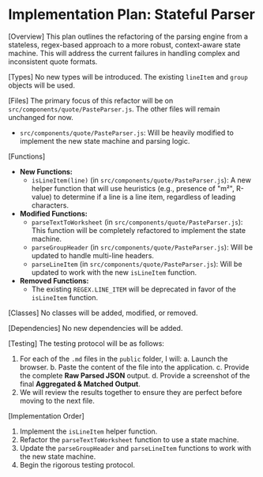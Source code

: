 # Implementation Plan: Stateful Parser

[Overview]
This plan outlines the refactoring of the parsing engine from a stateless, regex-based approach to a more robust, context-aware state machine. This will address the current failures in handling complex and inconsistent quote formats.

[Types]
No new types will be introduced. The existing `lineItem` and `group` objects will be used.

[Files]
The primary focus of this refactor will be on `src/components/quote/PasteParser.js`. The other files will remain unchanged for now.

- `src/components/quote/PasteParser.js`: Will be heavily modified to implement the new state machine and parsing logic.

[Functions]
- **New Functions:**
  - `isLineItem(line)` (in `src/components/quote/PasteParser.js`): A new helper function that will use heuristics (e.g., presence of "m²", R-value) to determine if a line is a line item, regardless of leading characters.
- **Modified Functions:**
  - `parseTextToWorksheet` (in `src/components/quote/PasteParser.js`): This function will be completely refactored to implement the state machine.
  - `parseGroupHeader` (in `src/components/quote/PasteParser.js`): Will be updated to handle multi-line headers.
  - `parseLineItem` (in `src/components/quote/PasteParser.js`): Will be updated to work with the new `isLineItem` function.
- **Removed Functions:**
  - The existing `REGEX.LINE_ITEM` will be deprecated in favor of the `isLineItem` function.

[Classes]
No classes will be added, modified, or removed.

[Dependencies]
No new dependencies will be added.

[Testing]
The testing protocol will be as follows:
1.  For each of the `.md` files in the `public` folder, I will:
    a.  Launch the browser.
    b.  Paste the content of the file into the application.
    c.  Provide the complete **Raw Parsed JSON** output.
    d.  Provide a screenshot of the final **Aggregated & Matched Output**.
2.  We will review the results together to ensure they are perfect before moving to the next file.

[Implementation Order]
1.  Implement the `isLineItem` helper function.
2.  Refactor the `parseTextToWorksheet` function to use a state machine.
3.  Update the `parseGroupHeader` and `parseLineItem` functions to work with the new state machine.
4.  Begin the rigorous testing protocol.
